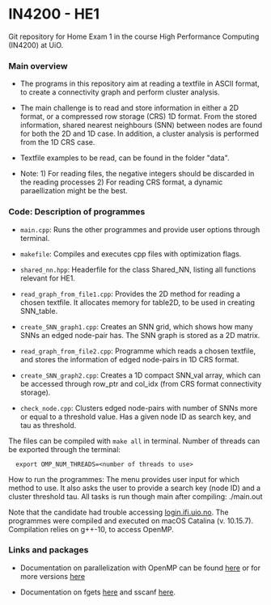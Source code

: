 # IN4200 - HE1
Git repository for Home Exam 1 in the course High Performance Computing (IN4200) at UiO.

### Main overview
* The programs in this repository aim at reading a textfile in ASCII format, to create a connectivity graph and perform cluster analysis.

* The main challenge is to read and store information in either a 2D format, or a compressed row storage (CRS) 1D format. From the stored information, shared nearest neighbours (SNN) between nodes are found for both the 2D and 1D case. In addition, a cluster analysis is performed from the 1D CRS case.

* Textfile examples to be read, can be found in the folder "data".

* Note:  1) For reading files, the negative integers should be discarded in the reading processes 2) For reading CRS format, a dynamic paraellization might be the best. 

### Code: Description of programmes
- ```main.cpp```: Runs the other programmes and provide user options through terminal.

- ```makefile```: Compiles and executes cpp files with optimization flags.

-  ```shared_nn.hpp```: Headerfile for the class Shared_NN, listing all functions relevant for HE1.

- ```read_graph_from_file1.cpp```: Provides the 2D method for reading a chosen textfile. It   allocates memory for table2D, to be used in creating SNN_table.

- ```create_SNN_graph1.cpp```: Creates an SNN grid, which shows how many SNNs an edged node-pair has. The SNN graph is stored as a 2D matrix.


- ```read_graph_from_file2.cpp```: Programme which reads a chosen textfile, and stores the information of edged node-pairs in 1D CRS format.

- ```create_SNN_graph2.cpp```: Creates a 1D compact SNN_val array, which can be accessed through row_ptr and col_idx (from CRS format connectivity storage).
- ```check_node.cpp```: Clusters edged node-pairs with number of SNNs more or equal to a threshold value. Has a given node ID as search key, and tau as threshold.


The files can be compiled with ```make all``` in terminal. Number of threads can be exported through the terminal:

```
  export OMP_NUM_THREADS=<number of threads to use>
```

How to run the programmes: The menu provides user input for which method to use. It also asks the user to provide a search key (node ID) and a cluster threshold tau. All tasks is run though main after compiling: ./main.out

Note that the candidate had trouble accessing [login.ifi.uio.no](login.ifi.uio.no). The programmes were compiled and executed on macOS Catalina (v. 10.15.7). Compilation relies on g++-10, to access OpenMP.

### Links and packages

- Documentation on parallelization with OpenMP can be found [here](https://www.openmp.org/wp-content/uploads/OpenMP-4.5-1115-CPP-web.pdf) or for more versions [here](https://www.openmp.org/resources/refguides/)

- Documentation on fgets [here](https://www.cplusplus.com/reference/cstdio/fgets/) and sscanf [here](https://www.cplusplus.com/reference/cstdio/sscanf/?kw=sscanf).
